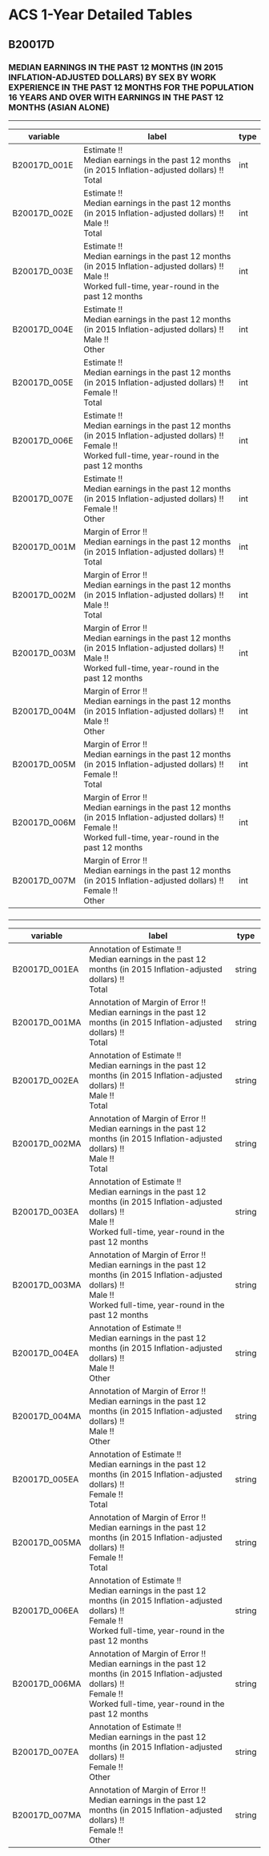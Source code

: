 # ACS 1-Year Detailed Tables

## B20017D

### MEDIAN EARNINGS IN THE PAST 12 MONTHS (IN 2015 INFLATION-ADJUSTED DOLLARS) BY SEX BY WORK EXPERIENCE IN THE PAST 12 MONTHS FOR THE POPULATION 16 YEARS AND OVER WITH EARNINGS IN THE PAST 12 MONTHS (ASIAN ALONE)

___

| variable | label | type |
| ----- | ----- | ----- |
| B20017D_001E | Estimate !!<br>Median earnings in the past 12 months (in 2015 Inflation-adjusted dollars) !!<br>Total | int |
| B20017D_002E | Estimate !!<br>Median earnings in the past 12 months (in 2015 Inflation-adjusted dollars) !!<br>Male !!<br>Total | int |
| B20017D_003E | Estimate !!<br>Median earnings in the past 12 months (in 2015 Inflation-adjusted dollars) !!<br>Male !!<br>Worked full-time, year-round in the past 12 months | int |
| B20017D_004E | Estimate !!<br>Median earnings in the past 12 months (in 2015 Inflation-adjusted dollars) !!<br>Male !!<br>Other | int |
| B20017D_005E | Estimate !!<br>Median earnings in the past 12 months (in 2015 Inflation-adjusted dollars) !!<br>Female !!<br>Total | int |
| B20017D_006E | Estimate !!<br>Median earnings in the past 12 months (in 2015 Inflation-adjusted dollars) !!<br>Female !!<br>Worked full-time, year-round in the past 12 months | int |
| B20017D_007E | Estimate !!<br>Median earnings in the past 12 months (in 2015 Inflation-adjusted dollars) !!<br>Female !!<br>Other | int |
| B20017D_001M | Margin of Error !!<br>Median earnings in the past 12 months (in 2015 Inflation-adjusted dollars) !!<br>Total | int |
| B20017D_002M | Margin of Error !!<br>Median earnings in the past 12 months (in 2015 Inflation-adjusted dollars) !!<br>Male !!<br>Total | int |
| B20017D_003M | Margin of Error !!<br>Median earnings in the past 12 months (in 2015 Inflation-adjusted dollars) !!<br>Male !!<br>Worked full-time, year-round in the past 12 months | int |
| B20017D_004M | Margin of Error !!<br>Median earnings in the past 12 months (in 2015 Inflation-adjusted dollars) !!<br>Male !!<br>Other | int |
| B20017D_005M | Margin of Error !!<br>Median earnings in the past 12 months (in 2015 Inflation-adjusted dollars) !!<br>Female !!<br>Total | int |
| B20017D_006M | Margin of Error !!<br>Median earnings in the past 12 months (in 2015 Inflation-adjusted dollars) !!<br>Female !!<br>Worked full-time, year-round in the past 12 months | int |
| B20017D_007M | Margin of Error !!<br>Median earnings in the past 12 months (in 2015 Inflation-adjusted dollars) !!<br>Female !!<br>Other | int |
### 

___

| variable | label | type |
| ----- | ----- | ----- |
| B20017D_001EA | Annotation of Estimate !!<br>Median earnings in the past 12 months (in 2015 Inflation-adjusted dollars) !!<br>Total | string |
| B20017D_001MA | Annotation of Margin of Error !!<br>Median earnings in the past 12 months (in 2015 Inflation-adjusted dollars) !!<br>Total | string |
| B20017D_002EA | Annotation of Estimate !!<br>Median earnings in the past 12 months (in 2015 Inflation-adjusted dollars) !!<br>Male !!<br>Total | string |
| B20017D_002MA | Annotation of Margin of Error !!<br>Median earnings in the past 12 months (in 2015 Inflation-adjusted dollars) !!<br>Male !!<br>Total | string |
| B20017D_003EA | Annotation of Estimate !!<br>Median earnings in the past 12 months (in 2015 Inflation-adjusted dollars) !!<br>Male !!<br>Worked full-time, year-round in the past 12 months | string |
| B20017D_003MA | Annotation of Margin of Error !!<br>Median earnings in the past 12 months (in 2015 Inflation-adjusted dollars) !!<br>Male !!<br>Worked full-time, year-round in the past 12 months | string |
| B20017D_004EA | Annotation of Estimate !!<br>Median earnings in the past 12 months (in 2015 Inflation-adjusted dollars) !!<br>Male !!<br>Other | string |
| B20017D_004MA | Annotation of Margin of Error !!<br>Median earnings in the past 12 months (in 2015 Inflation-adjusted dollars) !!<br>Male !!<br>Other | string |
| B20017D_005EA | Annotation of Estimate !!<br>Median earnings in the past 12 months (in 2015 Inflation-adjusted dollars) !!<br>Female !!<br>Total | string |
| B20017D_005MA | Annotation of Margin of Error !!<br>Median earnings in the past 12 months (in 2015 Inflation-adjusted dollars) !!<br>Female !!<br>Total | string |
| B20017D_006EA | Annotation of Estimate !!<br>Median earnings in the past 12 months (in 2015 Inflation-adjusted dollars) !!<br>Female !!<br>Worked full-time, year-round in the past 12 months | string |
| B20017D_006MA | Annotation of Margin of Error !!<br>Median earnings in the past 12 months (in 2015 Inflation-adjusted dollars) !!<br>Female !!<br>Worked full-time, year-round in the past 12 months | string |
| B20017D_007EA | Annotation of Estimate !!<br>Median earnings in the past 12 months (in 2015 Inflation-adjusted dollars) !!<br>Female !!<br>Other | string |
| B20017D_007MA | Annotation of Margin of Error !!<br>Median earnings in the past 12 months (in 2015 Inflation-adjusted dollars) !!<br>Female !!<br>Other | string |

